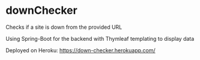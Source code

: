 # downChecker
Checks if a site is down from the provided URL

Using Spring-Boot for the backend with Thymleaf templating to display data

Deployed on Heroku: https://down-checker.herokuapp.com/
